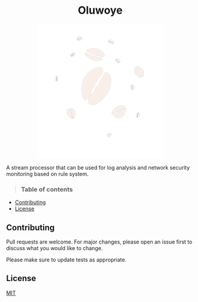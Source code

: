 <center> <h1>
  Oluwoye
  </h1>  </center>



<p align="center">
  <img src="images/cowries.png" />
</p>

A stream processor that can be used for log analysis and network security monitoring based on rule system.

> ### Table of contents
- [Contributing](#contributing)
- [License](#license)

## Contributing

Pull requests are welcome. For major changes, please open an issue first
to discuss what you would like to change.

Please make sure to update tests as appropriate.

## License

[MIT](https://choosealicense.com/licenses/mit/)